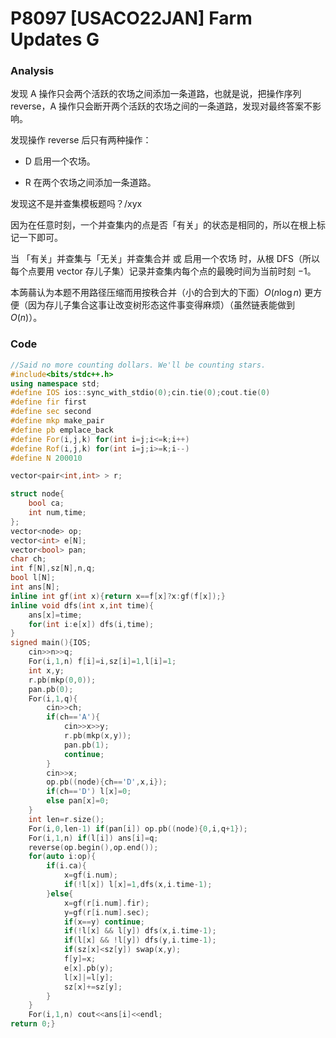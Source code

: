 # P8097 [USACO22JAN] Farm Updates G

### Analysis

发现 A 操作只会两个活跃的农场之间添加一条道路，也就是说，把操作序列 reverse，A 操作只会断开两个活跃的农场之间的一条道路，发现对最终答案不影响。

发现操作 reverse 后只有两种操作：

* D 启用一个农场。

* R 在两个农场之间添加一条道路。

发现这不是并查集模板题吗？/xyx

因为在任意时刻，一个并查集内的点是否「有关」的状态是相同的，所以在根上标记一下即可。

当 「有关」并查集与「无关」并查集合并 或 启用一个农场 时，从根 DFS（所以每个点要用 vector 存儿子集）记录并查集内每个点的最晚时间为当前时刻 $-1$。

本蒟蒻认为本题不用路径压缩而用按秩合并（小的合到大的下面）$O(n\log n)$ 更方便（因为存儿子集合这事让改变树形态这件事变得麻烦）（虽然链表能做到 $O(n)$）。

### Code

```cpp
//Said no more counting dollars. We'll be counting stars.
#include<bits/stdc++.h>
using namespace std;
#define IOS ios::sync_with_stdio(0);cin.tie(0);cout.tie(0)
#define fir first
#define sec second
#define mkp make_pair
#define pb emplace_back
#define For(i,j,k) for(int i=j;i<=k;i++)
#define Rof(i,j,k) for(int i=j;i>=k;i--)
#define N 200010

vector<pair<int,int> > r; 

struct node{
	bool ca;
	int num,time;
};
vector<node> op;
vector<int> e[N];
vector<bool> pan;
char ch;
int f[N],sz[N],n,q;
bool l[N];
int ans[N];
inline int gf(int x){return x==f[x]?x:gf(f[x]);}
inline void dfs(int x,int time){
	ans[x]=time;
	for(int i:e[x]) dfs(i,time);
}
signed main(){IOS;
	cin>>n>>q;
	For(i,1,n) f[i]=i,sz[i]=1,l[i]=1;
	int x,y;
	r.pb(mkp(0,0));
	pan.pb(0);
	For(i,1,q){
		cin>>ch;
		if(ch=='A'){
			cin>>x>>y;
			r.pb(mkp(x,y));
			pan.pb(1);
			continue;
		}
		cin>>x;
		op.pb((node){ch=='D',x,i});
		if(ch=='D') l[x]=0;
		else pan[x]=0;
	}
	int len=r.size();
	For(i,0,len-1) if(pan[i]) op.pb((node){0,i,q+1});
	For(i,1,n) if(l[i]) ans[i]=q;
	reverse(op.begin(),op.end());
	for(auto i:op){
		if(i.ca){
			x=gf(i.num);
			if(!l[x]) l[x]=1,dfs(x,i.time-1);
		}else{
			x=gf(r[i.num].fir);
			y=gf(r[i.num].sec);
			if(x==y) continue;
			if(!l[x] && l[y]) dfs(x,i.time-1);
			if(l[x] && !l[y]) dfs(y,i.time-1);
			if(sz[x]<sz[y]) swap(x,y);
			f[y]=x;
			e[x].pb(y);
			l[x]|=l[y];
			sz[x]+=sz[y];
		}
	}
	For(i,1,n) cout<<ans[i]<<endl;
return 0;}
```